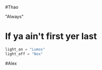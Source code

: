 #Thao

"Always"
# If ya ain't first yer last

```python
light_on = "Lumos"
light_off = "Nox"
```
<!-- 
.
⠄⠄⠄⠄⠄⠄⠄⠄⠄⣀⣠⣤⣴⣶⣶⣶⣶⣶⣤⣤⣀
⠄⠄⠄⠄⠄⢀⣠⣶⣿⣿⣿⣿⣿⣿⣿⣿⣿⣿⣿⣿⣿⣿⣷⣤⡀
⠄⠄⠄⢀⣴⣿⣿⣿⣿⣿⣿⣿⣿⣿⣿⣿⣿⣿⣿⣿⣿⣿⣿⣿⣷⣄
⠄⠄⢀⣾⣿⣿⣿⣿⣿⣿⡿⠛⠛⠛⠛⠛⠻⠿⢿⣿⣿⣿⣿⣿⣿⣿⡆
⠄⢀⣾⣿⣿⣿⣿⣿⣿⣿⡇⠄⠄⠄⠄⠄⠄⠄⠄⠄⠈⠉⠙⠛⠿⢿⡅
⠄⢸⣿⣿⣿⣿⣿⣿⣿⣿⡇⠄⠄⠄⠄⠄⠄⠄⠄⠄⠄⠄⠄⠄⠄⠈⢻⡄
⠄⢸⣿⣿⣿⣿⣿⣿⣿⣿⠃⠄⠄⠄⠄⠄⠄⠄⠄⠄⠄⠄⠄⠄⠄⠄⠈⢿⡆
⠄⢻⣿⣿⣿⣿⣿⣿⣿⠃⠄⠄⠄⠄⠄⠄⠄⠄⠄⠄⠄⠄⠄⠄⠄⠄⠄⢸⡇
⠄⢸⣿⣿⣿⣿⣿⣿⡇⠄⠄⠄⠄⠄⠄⠄⠄⠄⠄⠄⠄⠄⠄⠄⠄⠄⠄⢸⡇
⠄⠄⣿⣿⣿⣿⣿⣿⡇⠄⠄⠄⠄⠄⠄⢀⣀⣀⣀⠈⠄⠄⠄⢠⣤⣤⡄⠄⣿
⠄⠄⢹⣏⣤⣉⢻⣿⠁⠄⠄⠄⠄⠄⠄⠉⢹⣏⠙⠓⠄⠈⠉⢿⢠⣶⡀⠄⣿
⠄⠄⠸⣿⠁⢈⣧⡹⠄⠄⠄⠄⠄⠄⠄⠄⠄⠄⢀⠄⠄⠄⠄⢸⡄⠄⠄⠄⢹
⠄⠄⠄⢻⡄⠈⠿⠇⠄⣤⡀⠄⠄⠄⠄⠠⠐⠒⠋⠄⠄⠄⠄⠈⡇⠁⠄⠄⡼
⠄⠄⠄⠄⠻⣦⡀⠄⠄⢹⣿⣷⣄⠄⠄⠄⠄⠄⠄⠄⠄⠄⠄⠄⢷⠄⠄⣰⡇
⠄⠄⠄⠄⠄⢘⣿⠶⠒⢻⣿⣿⣿⣷⣦⡀⠄⠄⠄⣠⣼⣿⣶⣴⣾⣀⣰⡿
⠄⠄⠄⢀⣶⣿⣏⠄⠄⣿⣿⣿⣿⣿⣿⣿⣄⣴⣾⣿⣿⣿⣿⣿⣿⣿⣿
⠄⠄⢀⣼⣿⣿⣿⣧⡀⢻⣿⣿⣿⣿⣿⣿⣿⣿⣿⣿⣿⣿⣿⣿⣿⣿⣿⡇
⠄⠄⣼⣿⣿⣿⣿⣿⣷⣄⠙⣿⣿⣿⣿⣿⣿⣿⣿⣍⡀⣀⣤⣬⣿⣿⣿⠇
⣠⣾⣿⣿⣿⣿⣿⣿⣿⣿⣆⠈⠻⣿⣿⣿⣿⣿⣿⣿⣿⣿⣿⣿⣿⡿
⣿⣿⣿⣿⣿⣿⣿⣿⣿⣿⣿⣷⡄⠈⢿⣿⣿⣿⣿⣿⣿⣿⣿⣿⣿⣧
⣿⣿⣿⣿⣿⣿⣿⣿⣿⣿⣿⣿⣿⣦⡀⠛⠿⣿⣿⣿⣿⣿⣿⣿⣿⣿⣷⣄
⣿⣿⣿⣿⣿⣿⣿⣿⣿⣿⣿⣿⣿⣿⣷⣄⠄⠉⠙⠛⠛⢻⣿⣿⣿⣿⣿⣿⣧
⣿⣿⣿⣿⣿⣿⣿⣿⣿⣿⣿⣿⣿⣿⣿⣿⣷⣄⠄⠄⢠⣿⣿⣿⣿⣿⣿⣿⣿⣿
⣿⣿⣿⣿⣿⣿⣿⣿⣿⣿⣿⣿⣿⣿⣿⣿⣿⣿⣷⣶⣿⣿⣿⣿⣿⣿⣿⣿⣿⣿
⣿⣿⣿⣿⣿⣿⣿⣿⣿⣿⣿⣿⣿⣿⣿⣿⣿⣿⣿⣿⣿⣿⣿⣿⣿⣿⣿⣿⣿⣿
⣿⣿⣿⣿⣿⣿⣿⣿⣿⣿⣿⣿⣿⣿⣿⣿⣿⣿⣿⣿⣿⣿⣿⣿⣿⣿⣿⣿⣿⣿
⣿⣿⣿⣿⣿⣿⣿⣿⣿⣿⣿⣿⣿⣿⣿⣿⣿⣿⣿⣿⣿⣿⣿⣿⣿⣿⣿⣿⣿⣿⣧
⣿⣿⣿⣿⣿⣿⣿⣿⣿⣿⣿⣿⣿⣿⣿⣿⣿⣿⣿⣿⣿⣿⣿⣿⣿⣿⣿⣿⣿⣿⣿⣿
⣿⠄⣿⠄⣿⠄⠄⠄⣿⠄⣿⣿⠄⣿⠄⠄⠄⠄⣿⠄⠄⠄⣿⠄⣿⣿⠄⣿⠄⠄⠄⣿
⣿⠄⣿⠄⣿⣿⠄⣿⣿⠄⠄⣿⠄⣿⠄⣿⣿⠄⣿⠄⣿⣿⣿⠄⠄⣿⠄⣿⣿⠄⣿⣿
⣿⠄⣿⠄⣿⣿⠄⣿⣿⠄⣿⠄⠄⣿⠄⣿⣿⣿⣿⠄⠄⠄⣿⠄⣿⠄⠄⣿⣿⠄⣿⣿
⣿⠄⠄⠄⣿⣿⠄⣿⣿⠄⣿⣿⠄⣿⠄⣿⣿⠄⣿⠄⣿⣿⣿⠄⣿⣿⠄⣿⣿⠄⣿⣿
⣿⣿⠄⣿⣿⠄⠄⠄⣿⠄⣿⣿⠄⣿⠄⠄⠄⠄⣿⠄⠄⠄⣿⠄⣿⣿⠄⣿⣿⠄⣿⣿
⣿⣿⣿⣿⣿⣿⣿⣿⣿⣿⣿⣿⣿⣿⣿⣿⣿⣿⣿⣿⣿⣿⣿⣿⣿⣿⣿⣿⣿⣿⣿⣿
⣿⣿⣿⣿⣿⣿⣿⣿⣿⣿⣿⣿⣿⣿⣿⣿⣿⣿⣿⣿⣿⣿⣿⣿⣿⣿⣿⣿⣿⣿⣿⣿
⣿⣿⣿⣿⣿⣿⣿⣿⣿⠄⣿⠄⣿⠄⠄⠄⠄⣿⠄⣿⣿⠄⣿⣿⣿⣿⣿⣿⣿⣿⣿⣿
⣿⣿⣿⣿⣿⣿⣿⣿⣿⠄⣿⠄⣿⠄⣿⣿⠄⣿⠄⠄⣿⠄⣿⣿⣿⣿⣿⣿⣿⣿⣿⣿
⣿⣿⣿⣿⣿⣿⣿⣿⣿⠄⣿⠄⣿⠄⠄⠄⠄⣿⠄⣿⠄⠄⣿⣿⣿⣿⣿⣿⣿⣿⣿⣿
⣿⣿⣿⣿⣿⣿⣿⣿⣿⠄⠄⠄⣿⠄⣿⣿⠄⣿⠄⣿⣿⠄⣿⣿⣿⣿⣿⣿⣿⣿⣿⣿
⣿⣿⣿⣿⣿⣿⣿⣿⣿⣿⠄⣿⣿⠄⣿⣿⠄⣿⠄⣿⣿⠄⣿⣿⣿⣿⣿⣿⣿⣿⣿⣿
⣿⣿⣿⣿⣿⣿⣿⣿⣿⣿⣿⣿⣿⣿⣿⣿⣿⣿⣿⣿⣿⣿⣿⣿⣿⣿⣿⣿⣿⣿⣿⣿
⣿⣿⣿⣿⣿⣿⣿⣿⣿⣿⣿⣿⣿⣿⣿⣿⣿⣿⣿⣿⣿⣿⣿⣿⣿⣿⣿⣿⣿⣿⣿⣿
⣿⣿⣿⣿⣿⣿⠄⠄⠄⠄⣿⠄⠄⠄⠄⣿⠄⠄⠄⠄⣿⠄⣿⣿⠄⣿⣿⣿⣿⣿⣿⣿
⣿⣿⣿⣿⣿⣿⠄⣿⣿⣿⣿⠄⣿⣿⠄⣿⠄⣿⣿⣿⣿⠄⣿⣿⠄⣿⣿⣿⣿⣿⣿⣿
⣿⣿⣿⣿⣿⣿⠄⣿⠄⠄⣿⠄⣿⣿⠄⣿⠄⣿⠄⠄⣿⠄⠄⠄⠄⣿⣿⣿⣿⣿⣿⣿
⣿⣿⣿⣿⣿⣿⠄⣿⣿⠄⣿⠄⣿⣿⠄⣿⠄⣿⣿⠄⣿⠄⣿⣿⠄⣿⣿⣿⣿⣿⣿⣿
⣿⣿⣿⣿⣿⣿⠄⠄⠄⠄⣿⠄⠄⠄⠄⣿⠄⠄⠄⠄⣿⠄⣿⣿⠄⣿⣿⣿⣿⣿⣿⣿
⣿⣿⣿⣿⣿⣿⣿⣿⣿⣿⣿⣿⣿⣿⣿⣿⣿⣿⣿⣿⣿⣿⣿⣿⣿⣿⣿⣿⣿⣿⣿⣿ -->

#Alex

